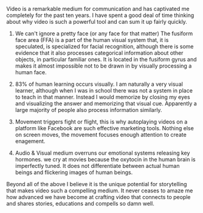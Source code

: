 Video is a remarkable medium for communication and has captivated me completely for the past ten years. 
I have spent a good deal of time thinking about why video is such a powerful tool and can sum it up fairly quickly. 

1. We can't ignore a pretty face (or any face for that matter) The fusiform face area (FFA) is a part of the human visual system that, it is speculated, is specialized for facial recognition, although there is some evidence that it also processes categorical information about other objects,
in particular familiar ones. It is located in the fusiform gyrus and makes it almost impossible not to be drawn in by visually processing a human face. 

2. 83% of human learning occurs visually.  I am naturally a very visual learner, although when I was in school there was not a system in place to teach in that manner. Instead I would
memorize by closing my eyes and visualizing the answer and memorizing that visual cue.  Apparently a large majority of people also process information similarly. 

3. Movement triggers fight or flight, this is why autoplaying videos on a platform like Facebook are such effective marketing tools.  Nothing else on screen moves, the movement focuses enough attention to create enagement.

4. Audio & Visual medium overruns our emotional systems releasing key hormones. we cry at movies because the oxytocin in the human brain is imperfectly tuned. It does not differentiate between actual human beings and flickering images of human beings.

Beyond all of the above I believe it is the unique potential for storytelling that makes video such a compelling medium.  It never ceases to amaze me how advanced we have become at crafting video that connects to people and shares stories, educations and compells so damn well. 
